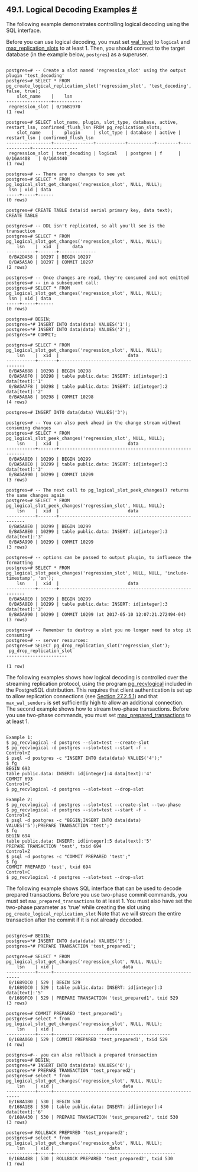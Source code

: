 ## 49.1. Logical Decoding Examples [#](#LOGICALDECODING-EXAMPLE)

The following example demonstrates controlling logical decoding using the SQL interface.

Before you can use logical decoding, you must set [wal\_level](runtime-config-wal.html#GUC-WAL-LEVEL) to `logical` and [max\_replication\_slots](runtime-config-replication.html#GUC-MAX-REPLICATION-SLOTS) to at least 1. Then, you should connect to the target database (in the example below, `postgres`) as a superuser.

```

postgres=# -- Create a slot named 'regression_slot' using the output plugin 'test_decoding'
postgres=# SELECT * FROM pg_create_logical_replication_slot('regression_slot', 'test_decoding', false, true);
    slot_name    |    lsn
-----------------+-----------
 regression_slot | 0/16B1970
(1 row)

postgres=# SELECT slot_name, plugin, slot_type, database, active, restart_lsn, confirmed_flush_lsn FROM pg_replication_slots;
    slot_name    |    plugin     | slot_type | database | active | restart_lsn | confirmed_flush_lsn
-----------------+---------------+-----------+----------+--------+-------------+-----------------
 regression_slot | test_decoding | logical   | postgres | f      | 0/16A4408   | 0/16A4440
(1 row)

postgres=# -- There are no changes to see yet
postgres=# SELECT * FROM pg_logical_slot_get_changes('regression_slot', NULL, NULL);
 lsn | xid | data
-----+-----+------
(0 rows)

postgres=# CREATE TABLE data(id serial primary key, data text);
CREATE TABLE

postgres=# -- DDL isn't replicated, so all you'll see is the transaction
postgres=# SELECT * FROM pg_logical_slot_get_changes('regression_slot', NULL, NULL);
    lsn    |  xid  |     data
-----------+-------+--------------
 0/BA2DA58 | 10297 | BEGIN 10297
 0/BA5A5A0 | 10297 | COMMIT 10297
(2 rows)

postgres=# -- Once changes are read, they're consumed and not emitted
postgres=# -- in a subsequent call:
postgres=# SELECT * FROM pg_logical_slot_get_changes('regression_slot', NULL, NULL);
 lsn | xid | data
-----+-----+------
(0 rows)

postgres=# BEGIN;
postgres=*# INSERT INTO data(data) VALUES('1');
postgres=*# INSERT INTO data(data) VALUES('2');
postgres=*# COMMIT;

postgres=# SELECT * FROM pg_logical_slot_get_changes('regression_slot', NULL, NULL);
    lsn    |  xid  |                          data
-----------+-------+---------------------------------------------------------
 0/BA5A688 | 10298 | BEGIN 10298
 0/BA5A6F0 | 10298 | table public.data: INSERT: id[integer]:1 data[text]:'1'
 0/BA5A7F8 | 10298 | table public.data: INSERT: id[integer]:2 data[text]:'2'
 0/BA5A8A8 | 10298 | COMMIT 10298
(4 rows)

postgres=# INSERT INTO data(data) VALUES('3');

postgres=# -- You can also peek ahead in the change stream without consuming changes
postgres=# SELECT * FROM pg_logical_slot_peek_changes('regression_slot', NULL, NULL);
    lsn    |  xid  |                          data
-----------+-------+---------------------------------------------------------
 0/BA5A8E0 | 10299 | BEGIN 10299
 0/BA5A8E0 | 10299 | table public.data: INSERT: id[integer]:3 data[text]:'3'
 0/BA5A990 | 10299 | COMMIT 10299
(3 rows)

postgres=# -- The next call to pg_logical_slot_peek_changes() returns the same changes again
postgres=# SELECT * FROM pg_logical_slot_peek_changes('regression_slot', NULL, NULL);
    lsn    |  xid  |                          data
-----------+-------+---------------------------------------------------------
 0/BA5A8E0 | 10299 | BEGIN 10299
 0/BA5A8E0 | 10299 | table public.data: INSERT: id[integer]:3 data[text]:'3'
 0/BA5A990 | 10299 | COMMIT 10299
(3 rows)

postgres=# -- options can be passed to output plugin, to influence the formatting
postgres=# SELECT * FROM pg_logical_slot_peek_changes('regression_slot', NULL, NULL, 'include-timestamp', 'on');
    lsn    |  xid  |                          data
-----------+-------+---------------------------------------------------------
 0/BA5A8E0 | 10299 | BEGIN 10299
 0/BA5A8E0 | 10299 | table public.data: INSERT: id[integer]:3 data[text]:'3'
 0/BA5A990 | 10299 | COMMIT 10299 (at 2017-05-10 12:07:21.272494-04)
(3 rows)

postgres=# -- Remember to destroy a slot you no longer need to stop it consuming
postgres=# -- server resources:
postgres=# SELECT pg_drop_replication_slot('regression_slot');
 pg_drop_replication_slot
-----------------------

(1 row)
```

The following examples shows how logical decoding is controlled over the streaming replication protocol, using the program [pg\_recvlogical](app-pgrecvlogical.html "pg_recvlogical") included in the PostgreSQL distribution. This requires that client authentication is set up to allow replication connections (see [Section 27.2.5.1](warm-standby.html#STREAMING-REPLICATION-AUTHENTICATION "27.2.5.1. Authentication")) and that `max_wal_senders` is set sufficiently high to allow an additional connection. The second example shows how to stream two-phase transactions. Before you use two-phase commands, you must set [max\_prepared\_transactions](runtime-config-resource.html#GUC-MAX-PREPARED-TRANSACTIONS) to at least 1.

```

Example 1:
$ pg_recvlogical -d postgres --slot=test --create-slot
$ pg_recvlogical -d postgres --slot=test --start -f -
Control+Z
$ psql -d postgres -c "INSERT INTO data(data) VALUES('4');"
$ fg
BEGIN 693
table public.data: INSERT: id[integer]:4 data[text]:'4'
COMMIT 693
Control+C
$ pg_recvlogical -d postgres --slot=test --drop-slot

Example 2:
$ pg_recvlogical -d postgres --slot=test --create-slot --two-phase
$ pg_recvlogical -d postgres --slot=test --start -f -
Control+Z
$ psql -d postgres -c "BEGIN;INSERT INTO data(data) VALUES('5');PREPARE TRANSACTION 'test';"
$ fg
BEGIN 694
table public.data: INSERT: id[integer]:5 data[text]:'5'
PREPARE TRANSACTION 'test', txid 694
Control+Z
$ psql -d postgres -c "COMMIT PREPARED 'test';"
$ fg
COMMIT PREPARED 'test', txid 694
Control+C
$ pg_recvlogical -d postgres --slot=test --drop-slot
```

The following example shows SQL interface that can be used to decode prepared transactions. Before you use two-phase commit commands, you must set `max_prepared_transactions` to at least 1. You must also have set the two-phase parameter as 'true' while creating the slot using `pg_create_logical_replication_slot` Note that we will stream the entire transaction after the commit if it is not already decoded.

```

postgres=# BEGIN;
postgres=*# INSERT INTO data(data) VALUES('5');
postgres=*# PREPARE TRANSACTION 'test_prepared1';

postgres=# SELECT * FROM pg_logical_slot_get_changes('regression_slot', NULL, NULL);
    lsn    | xid |                          data
-----------+-----+---------------------------------------------------------
 0/1689DC0 | 529 | BEGIN 529
 0/1689DC0 | 529 | table public.data: INSERT: id[integer]:3 data[text]:'5'
 0/1689FC0 | 529 | PREPARE TRANSACTION 'test_prepared1', txid 529
(3 rows)

postgres=# COMMIT PREPARED 'test_prepared1';
postgres=# select * from pg_logical_slot_get_changes('regression_slot', NULL, NULL);
    lsn    | xid |                    data
-----------+-----+--------------------------------------------
 0/168A060 | 529 | COMMIT PREPARED 'test_prepared1', txid 529
(4 row)

postgres=#-- you can also rollback a prepared transaction
postgres=# BEGIN;
postgres=*# INSERT INTO data(data) VALUES('6');
postgres=*# PREPARE TRANSACTION 'test_prepared2';
postgres=# select * from pg_logical_slot_get_changes('regression_slot', NULL, NULL);
    lsn    | xid |                          data
-----------+-----+---------------------------------------------------------
 0/168A180 | 530 | BEGIN 530
 0/168A1E8 | 530 | table public.data: INSERT: id[integer]:4 data[text]:'6'
 0/168A430 | 530 | PREPARE TRANSACTION 'test_prepared2', txid 530
(3 rows)

postgres=# ROLLBACK PREPARED 'test_prepared2';
postgres=# select * from pg_logical_slot_get_changes('regression_slot', NULL, NULL);
    lsn    | xid |                     data
-----------+-----+----------------------------------------------
 0/168A4B8 | 530 | ROLLBACK PREPARED 'test_prepared2', txid 530
(1 row)
```